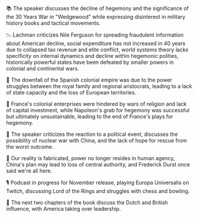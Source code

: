 📚 The speaker discusses the decline of hegemony and the significance of the 30 Years War in "Wedgewood" while expressing disinterest in military history books and tactical movements.

📉 Lachman criticizes Nile Ferguson for spreading fraudulent information about American decline, social expenditure has not increased in 40 years due to collapsed tax revenue and elite conflict, world systems theory lacks specificity on internal dynamics and decline within hegemonic polities, historically powerful states have been defeated by smaller powers in colonial and continental wars.

🚢 The downfall of the Spanish colonial empire was due to the power struggles between the royal family and regional aristocrats, leading to a lack of state capacity and the loss of European territories.

🚢 France's colonial enterprises were hindered by wars of religion and lack of capital investment, while Napoleon's grab for hegemony was successful but ultimately unsustainable, leading to the end of France's plays for hegemony.

📝 The speaker criticizes the reaction to a political event, discusses the possibility of nuclear war with China, and the lack of hope for rescue from the worst outcome.

🤔 Our reality is fabricated, power no longer resides in human agency, China's plan may lead to loss of central authority, and Frederick Durst once said we're all here.

🎙️ Podcast in progress for November release, playing Europa Universalis on Twitch, discussing Lord of the Rings and struggles with chess and bowling.

🚢 The next two chapters of the book discuss the Dutch and British influence, with America taking over leadership.

